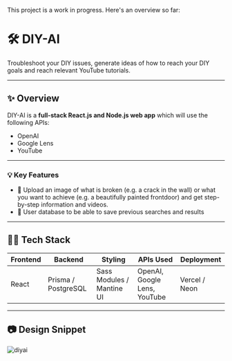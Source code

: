 This project is a work in progress. Here's an overview so far:

# 🛠️ DIY-AI

Troubleshoot your DIY issues, generate ideas of how to reach your DIY goals and reach relevant YouTube tutorials.

---

## ✨ Overview

DIY-AI is a **full-stack React.js and Node.js web app** which will use the following APIs:

- OpenAI
- Google Lens
- YouTube

---

### 💡 Key Features

- 📸 Upload an image of what is broken (e.g. a crack in the wall) or what you want to achieve (e.g. a beautifully painted frontdoor) and get step-by-step information and videos.
- 👤 User database to be able to save previous searches and results

---

## 🧑‍💻 Tech Stack

| Frontend           | Backend             | Styling                   | APIs Used                                        | Deployment    |
|--------------------|---------------------|---------------------------|--------------------------------------------------|---------------|
| React              | Prisma / PostgreSQL | Sass Modules / Mantine UI | OpenAI, Google Lens, YouTube                     | Vercel / Neon |

---

## 📷 Design Snippet

![diyai](https://github.com/user-attachments/assets/4963c080-6ebd-4231-a30e-185af0a0a15e)




